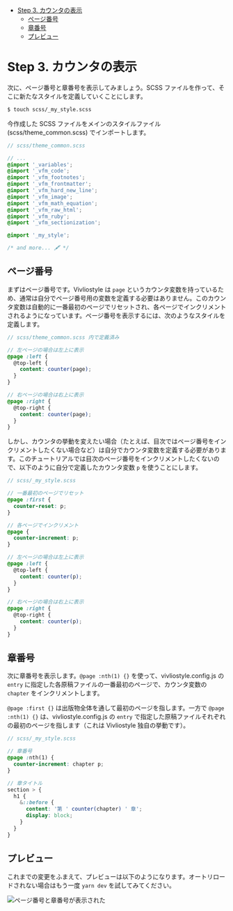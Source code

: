 <!-- START doctoc generated TOC please keep comment here to allow auto update -->
<!-- DON'T EDIT THIS SECTION, INSTEAD RE-RUN doctoc TO UPDATE -->

- [Step 3. カウンタの表示](#step-3-%E3%82%AB%E3%82%A6%E3%83%B3%E3%82%BF%E3%81%AE%E8%A1%A8%E7%A4%BA)
  - [ページ番号](#%E3%83%9A%E3%83%BC%E3%82%B8%E7%95%AA%E5%8F%B7)
  - [章番号](#%E7%AB%A0%E7%95%AA%E5%8F%B7)
  - [プレビュー](#%E3%83%97%E3%83%AC%E3%83%93%E3%83%A5%E3%83%BC)

<!-- END doctoc generated TOC please keep comment here to allow auto update -->

# Step 3. カウンタの表示

次に、ページ番号と章番号を表示してみましょう。SCSS ファイルを作って、そこに新たなスタイルを定義していくことにします。

```bash
$ touch scss/_my_style.scss
```

今作成した SCSS ファイルをメインのスタイルファイル (scss/theme_common.scss) でインポートします。

```scss {highlight: [15]}
// scss/theme_common.scss

// ...
@import '_variables';
@import '_vfm_code';
@import '_vfm_footnotes';
@import '_vfm_frontmatter';
@import '_vfm_hard_new_line';
@import '_vfm_image';
@import '_vfm_math_equation';
@import '_vfm_raw_html';
@import '_vfm_ruby';
@import '_vfm_sectionization';

@import '_my_style';

/* and more... 🖋 */
```

## ページ番号

まずはページ番号です。Vivliostyle は `page` というカウンタ変数を持っているため、通常は自分でページ番号用の変数を定義する必要はありません。このカウンタ変数は自動的に一番最初のページでリセットされ、各ページでインクリメントされるようになっています。ページ番号を表示するには、次のようなスタイルを定義します。

```scss
// scss/theme_common.scss 内で定義済み

// 左ページの場合は左上に表示
@page :left {
  @top-left {
    content: counter(page);
  }
}

// 右ページの場合は右上に表示
@page :right {
  @top-right {
    content: counter(page);
  }
}
```

しかし、カウンタの挙動を変えたい場合（たとえば、目次ではページ番号をインクリメントしたくない場合など）は自分でカウンタ変数を定義する必要があります。このチュートリアルでは目次のページ番号をインクリメントしたくないので、以下のように自分で定義したカウンタ変数 `p` を使うことにします。

```scss {highlight: ['3-25']}
// scss/_my_style.scss

// 一番最初のページでリセット
@page :first {
  counter-reset: p;
}

// 各ページでインクリメント
@page {
  counter-increment: p;
}

// 左ページの場合は左上に表示
@page :left {
  @top-left {
    content: counter(p);
  }
}

// 右ページの場合は右上に表示
@page :right {
  @top-right {
    content: counter(p);
  }
}
```

## 章番号

次に章番号を表示します。`@page :nth(1) {}` を使って、vivliostyle.config.js の `entry` に指定した各原稿ファイルの一番最初のページで、カウンタ変数の `chapter` をインクリメントします。

`@page :first {}` は出版物全体を通して最初のページを指します。一方で `@page :nth(1) {}` は、vivliostyle.config.js の `entry` で指定した原稿ファイルそれぞれの最初のページを指します（これは Vivliostyle 独自の挙動です）。

```scss {highlight: ['3-16']}
// scss/_my_style.scss

// 章番号
@page :nth(1) {
  counter-increment: chapter p;
}

// 章タイトル
section > {
  h1 {
    &::before {
      content: '第 ' counter(chapter) ' 章';
      display: block;
    }
  }
}
```

## プレビュー

これまでの変更をふまえて、プレビューは以下のようになります。オートリロードされない場合はもう一度 `yarn dev` を試してみてください。

![ページ番号と章番号が表示された](./assets/step3.png)

